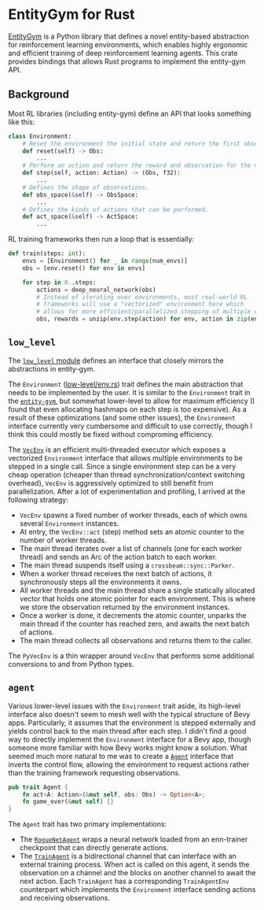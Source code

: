 # EntityGym for Rust

[EntityGym](https://github.com/entity-neural-network/entity-gym) is a Python library that defines a novel entity-based abstraction for reinforcement learning environments, which enables highly ergonomic and efficient training of deep reinforcement learning agents.
This crate provides bindings that allows Rust programs to implement the entity-gym API.

## Background

Most RL libraries (including entity-gym) define an API that looks something like this:

```python
class Environment:
    # Reset the environment the initial state and return the first observation.
    def reset(self) -> Obs:
        ...
    # Perform an action and return the reward and observation for the next step.
    def step(self, action: Action) -> (Obs, f32):
        ...
    # Defines the shape of observations.
    def obs_space(&self) -> ObsSpace:
        ...
    # Defines the kinds of actions that can be performed.
    def act_space(&self) -> ActSpace:
        ...
```

RL training frameworks then run a loop that is essentially:

```python
def train(steps: int):
    envs = [Environment() for _ in range(num_envs)]
    obs = [env.reset() for env in envs]

    for step in 0..steps:
        actions = deep_neural_network(obs)
        # Instead of iterating over environments, most real-world RL
        # frameworks will use a "vectorized" environment here which
        # allows for more efficient/parallelized stepping of multiple environments.
        obs, rewards = unzip(env.step(action) for env, action in zip(envs, actions))
```

## `low_level`

The [`low_level` module](src/low_level/) defines an interface that closely mirrors the abstractions in entity-gym.

The `Environment` ([low-level/env.rs](src/low_level/env.rs)) trait defines the main abstraction that needs to be implemented by the user.
It is similar to the `Environment` trait in the [`entity-gym`](), but somewhat lower-level to allow for maximum efficiency (I found that even allocating hashmaps on each step is too expensive).
As a result of these optimizations (and some other issues), the `Environment` interface currently very cumbersome and difficult to use correctly, though I think this could mostly be fixed without comproming efficiency.

The [`VecEnv`](src/low_level/vec_env.rs) is an efficient multi-threaded executor which exposes a vectorized `Environment` interface that allows multiple environments to be stepped in a single call.
Since a single environment step can be a very cheap operation (cheaper than thread synchronization/context switching overhead), `VecEnv` is aggressively optimized to still benefit from parallelization.
After a lot of experimentation and profiling, I arrived at the following strategy:
- `VecEnv` spawns a fixed number of worker threads, each of which owns several `Environment` instances.
- At entry, the `VecEnv::act` (step) method sets an atomic counter to the number of worker threads.
- The main thread iterates over a list of channels (one for each worker thread) and sends an Arc of the action batch to each worker.
- The main thread suspends itself using a `crossbeam::sync::Parker`.
- When a worker thread receives the next batch of actions, it synchronously steps all the environments it owns.
- All worker threads and the main thread share a single statically allocated vector that holds one atomic pointer for each environment. This is where we store the observation returned by the environment instances.
- Once a worker is done, it decrements the atomic counter, unparks the main thread if the counter has reached zero, and awaits the next batch of actions.
- The main thread collects all observations and returns them to the caller.

The `PyVecEnv` is a thin wrapper around `VecEnv` that performs some additional conversions to and from Python types.

## `agent`

Various lower-level issues with the `Environment` trait aside, its high-level interface also doesn't seem to mesh well with the typical structure of Bevy apps.
Particularly, it assumes that the environment is stepped externally and yields control back to the main thread after each step.
I didn't find a good way to directly implement the `Environment` interface for a Bevy app, though someone more familiar with how Bevy works might know a solution.
What seemed much more natural to me was to create a [`Agent`](src/agent/agent.rs) interface that inverts the control flow, allowing the environment to request actions rather than the training framework requesting observations.

```rust
pub trait Agent {
    fn act<A: Action>(&mut self, obs: Obs) -> Option<A>;
    fn game_over(&mut self) {}
}
```

The `Agent` trait has two primary implementations:
- The [`RogueNetAgent`](src/agent/rogue_net_agent.rs) wraps a neural network loaded from an enn-trainer checkpoint that can directly generate actions.
- The [`TrainAgent`](src/agent/env.rs) is a bidirectional channel that can interface with an external training process. When act is called on this agent, it sends the observation on a channel and the blocks on another channel to await the next action. Each `TrainAgent` has a corresponding `TrainAgentEnv` counterpart which implements the `Environment` interface sending actions and receiving observations.